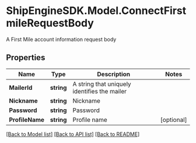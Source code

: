 # ShipEngineSDK.Model.ConnectFirstmileRequestBody
A First Mile account information request body

## Properties

Name | Type | Description | Notes
------------ | ------------- | ------------- | -------------
**MailerId** | **string** | A string that uniquely identifies the mailer | 
**Nickname** | **string** | Nickname | 
**Password** | **string** | Password | 
**ProfileName** | **string** | Profile name | [optional] 

[[Back to Model list]](../../README.md#documentation-for-models) [[Back to API list]](../../README.md#documentation-for-api-endpoints) [[Back to README]](../../README.md)

